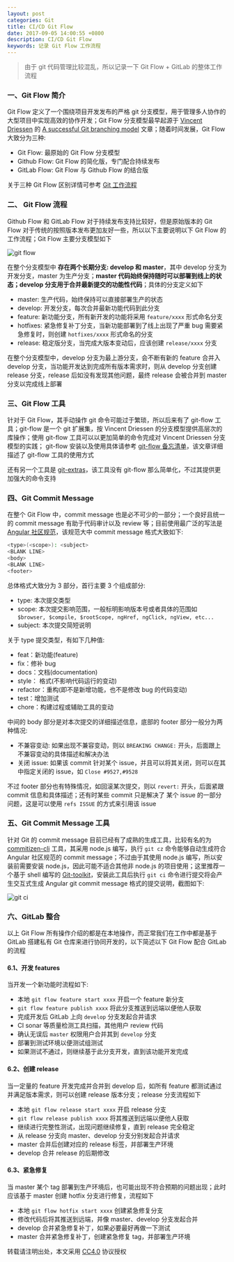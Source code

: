 ```yaml
---
layout: post
categories: Git
title: CI/CD Git Flow
date: 2017-09-05 14:00:55 +0800
description: CI/CD Git Flow
keywords: 记录 Git Flow 工作流程
---
```


> 由于 git 代码管理比较混乱，所以记录一下 Git Flow + GitLab 的整体工作流程


### 一、Git Flow 简介

Git Flow 定义了一个围绕项目开发发布的严格 git 分支模型，用于管理多人协作的大型项目中实现高效的协作开发；Git Flow 分支模型最早起源于 [Vincent Driessen](http://nvie.com/about/) 的 [A successful Git branching model](http://nvie.com/posts/a-successful-git-branching-model/) 文章；随着时间发展，Git Flow 大致分为三种:

- Git Flow: 最原始的 Git Flow 分支模型
- Github Flow: Git Flow 的简化版，专门配合持续发布
- GitLab Flow: Git Flow 与 Github Flow 的结合版

关于三种 Git Flow 区别详情可参考 [Git 工作流程](http://www.ruanyifeng.com/blog/2015/12/git-workflow.html)

### 二、 Git Flow 流程

Github Flow 和 GitLab Flow 对于持续发布支持比较好，但是原始版本的 Git Flow 对于传统的按照版本发布更加友好一些，所以以下主要说明以下 Git Flow 的工作流程；Git Flow 主要分支模型如下

![git flow](https://mritd.b0.upaiyun.com/markdown/80dio.jpg)


在整个分支模型中 **存在两个长期分支: develop 和 master**，其中 develop 分支为开发分支，master 为生产分支；**master 代码始终保持随时可以部署到线上的状态；develop 分支用于合并最新提交的功能性代码**；具体的分支定义如下


- master: 生产代码，始终保持可以直接部署生产的状态
- develop: 开发分支，每次合并最新功能代码到此分支
- feature: 新功能分支，所有新开发的功能将采用 `feature/xxxx` 形式命名分支
- hotfixes: 紧急修复补丁分支，当新功能部署到了线上出现了严重 bug 需要紧急修复时，则创建 `hotfixes/xxxx` 形式命名的分支
- release: 稳定版分支，当完成大版本变动后，应该创建 `release/xxxx` 分支

在整个分支模型中，develop 分支为最上游分支，会不断有新的 feature 合并入 develop 分支，当功能开发达到完成所有版本需求时，则从 develop 分支创建 release 分支，release 后如没有发现其他问题，最终 release 会被合并到 master 分支以完成线上部署

### 三、Git Flow 工具

针对于 Git Flow，其手动操作 git 命令可能过于繁琐，所以后来有了 git-flow 工具；git-flow 是一个 git 扩展集，按 Vincent Driessen 的分支模型提供高层次的库操作；使用 git-flow 工具可以以更加简单的命令完成对 Vincent Driessen 分支模型的实践；
git-flow 安装以及使用具体请参考 [git-flow 备忘清单](https://danielkummer.github.io/git-flow-cheatsheet/index.zh_CN.html)，该文章详细描述了 git-flow 工具的使用方式

还有另一个工具是 [git-extras](https://github.com/tj/git-extras)，该工具没有 git-flow 那么简单化，不过其提供更加强大的命令支持

### 四、Git Commit Message

在整个 Git Flow 中，commit message 也是必不可少的一部分；一个良好且统一的 commit message 有助于代码审计以及 review 等；目前使用最广泛的写法是 [Angular 社区规范](https://docs.google.com/document/d/1QrDFcIiPjSLDn3EL15IJygNPiHORgU1_OOAqWjiDU5Y/edit#heading=h.greljkmo14y0)，该规范大中 commit message 格式大致如下:

``` sh
<type>(<scope>): <subject>
<BLANK LINE>
<body>
<BLANK LINE>
<footer>
```

总体格式大致分为 3 部分，首行主要 3 个组成部分:

- type: 本次提交类型
- scope: 本次提交影响范围，一般标明影响版本号或者具体的范围如 `$browser, $compile, $rootScope, ngHref, ngClick, ngView, etc...`
- subject: 本次提交简短说明

关于 type 提交类型，有如下几种值:

- feat：新功能(feature)
- fix：修补 bug
- docs：文档(documentation)
- style： 格式(不影响代码运行的变动)
- refactor：重构(即不是新增功能，也不是修改 bug 的代码变动)
- test：增加测试
- chore：构建过程或辅助工具的变动

中间的 body 部分是对本次提交的详细描述信息，底部的 footer 部分一般分为两种情况:

- 不兼容变动: 如果出现不兼容变动，则以 `BREAKING CHANGE:` 开头，后面跟上不兼容变动的具体描述和解决办法
- 关闭 issue: 如果该 commit 针对某个 issue，并且可以将其关闭，则可以在其中指定关闭的 issue，如 `Close #9527,#9528`

不过 footer 部分也有特殊情况，如回滚某次提交，则以 `revert:` 开头，后面紧跟 commit 信息和具体描述；还有时某些 commit 只是解决了 某个 issue 的一部分问题，这是可以使用 `refs ISSUE` 的方式来引用该 issue 


### 五、Git Commit Message 工具

针对 Git 的 commit message 目前已经有了成熟的生成工具，比较有名的为 [commitizen-cli](https://github.com/commitizen/cz-cli) 工具，其采用 node.js 编写，执行 `git cz` 命令能够自动生成符合 Angular 社区规范的 commit message；不过由于其使用 node.js 编写，所以安装前需要安装 node.js，因此可能不适合其他非 node.js 的项目使用；这里推荐一个基于 shell 编写的 [Git-toolkit](https://cimhealth.github.io/git-toolkit)，安装此工具后执行 `git ci` 命令进行提交将会产生交互式生成 Angular git commit message 格式的提交说明，截图如下:

![git ci](https://mritd.b0.upaiyun.com/markdown/xnonb.jpg)

### 六、GitLab 整合

以上 Git Flow 所有操作介绍的都是在本地操作，而正常我们在工作中都是基于 GitLab 搭建私有 Git 仓库来进行协同开发的，以下简述以下 Git Flow 配合 GitLab 的流程

#### 6.1、开发 features

当开发一个新功能时流程如下:

- 本地 `git flow feature start xxxx` 开启一个 feature 新分支
- `git flow feature publish xxxx` 将此分支推送到远端以便他人获取
- 完成开发后 GitLab 上向 `develop` 分支发起合并请求
- CI sonar 等质量检测工具扫描，其他用户 review 代码
- 确认无误后 `master` 权限用户合并其到 `develop` 分支
- 部署到测试环境以便测试组测试
- 如果测试不通过，则继续基于此分支开发，直到该功能开发完成

#### 6.2、创建 release

当一定量的 feature 开发完成并合并到 develop 后，如所有 feature 都测试通过并满足版本需求，则可以创建 release 版本分支；release 分支流程如下

- 本地 `git flow release start xxxx` 开启 release 分支
- `git flow release publish xxxx` 将其推送到远端以便他人获取
- 继续进行完整性测试，出现问题继续修复，直到 release 完全稳定
- 从 release 分支向 master、develop 分支分别发起合并请求
- master 合并后创建对应的 release 标签，并部署生产环境
- develop 合并 release 的后期修改

#### 6.3、紧急修复

当 master 某个 tag 部署到生产环境后，也可能出现不符合预期的问题出现；此时应该基于 master 创建 hotfix 分支进行修复，流程如下

- 本地 `git flow hotfix start xxxx` 创建紧急修复分支
- 修改代码后将其推送到远端，并像 master、develop 分支发起合并
- develop 合并紧急修复补丁，如果必要最好再做一下测试
- master 合并紧急修复补丁，创建紧急修复 tag，并部署生产环境

转载请注明出处，本文采用 [CC4.0](http://creativecommons.org/licenses/by-nc-nd/4.0/) 协议授权
